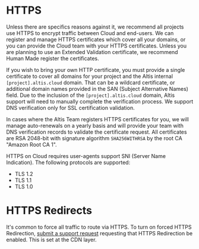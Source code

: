 # HTTPS

Unless there are specifics reasons against it, we recommend all projects use HTTPS to encrypt traffic between Cloud and end-users. We can register and manage HTTPS certificates which cover all your domains, or you can provide the Cloud team with your HTTPS certificates. Unless you are planning to use an Extended Validation certificate, we recommend Human Made register the certificates.

If you wish to bring your own HTTP certificate, you must provide a single certificate to cover all domains for your project and the Altis internal `[project].altis.cloud` domain. That can be a wildcard certificate, or additional domain names provided in the SAN (Subject Alternative Names) field. Due to the inclusion of the `[project].altis.cloud` domain, Altis support will need to manually complete the verification process. We support DNS verification only for SSL certification validation.

In cases where the Altis Team registers HTTPS certificates for you, we will manage auto-renewals on a yearly basis and will provide your team with DNS verification records to validate the certificate request. All certificates are RSA 2048-bit with signature algorithm `SHA256WITHRSA` by the root CA "Amazon Root CA 1".

HTTPS on Cloud requires user-agents support SNI (Server Name Indication). The following protocols are supported:

- TLS 1.2
- TLS 1.1
- TLS 1.0

# HTTPS Redirects

It's common to force all traffic to route via HTTPS. To turn on forced HTTPS Redirection, [submit a support request](docs.altis-dxp.com/guides/getting-help-with-altis/) requesting that HTTPS Redirection be enabled. This is set at the CDN layer.
